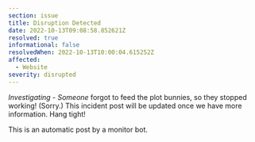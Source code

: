 ```yaml
---
section: issue
title: Disruption Detected
date: 2022-10-13T09:08:58.852621Z
resolved: true
informational: false
resolvedWhen: 2022-10-13T10:00:04.615252Z
affected:
  - Website
severity: disrupted
---
```

*Investigating* - _Someone_ forgot to feed the plot bunnies, so they stopped working! (Sorry.) This incident post will be updated once we have more information. Hang tight!

This is an automatic post by a monitor bot.
        